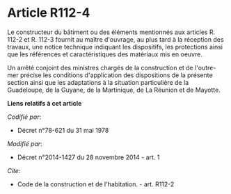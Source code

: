 # Article R112-4

Le constructeur du bâtiment ou des éléments mentionnés aux articles R. 112-2 et R. 112-3 fournit au maître d'ouvrage, au plus
tard à la réception des travaux, une notice technique indiquant les dispositifs, les protections ainsi que les références et
caractéristiques des matériaux mis en oeuvre. 

Un arrêté conjoint des ministres chargés de la construction et de l'outre-mer précise les conditions d'application des
dispositions de la présente section ainsi que les adaptations à la situation particulière de la Guadeloupe, de la Guyane, de
la Martinique, de La Réunion et de Mayotte.

**Liens relatifs à cet article**

_Codifié par_:

  - Décret n°78-621 du 31 mai 1978

_Modifié par_:

  - Décret n°2014-1427 du 28 novembre 2014 - art. 1

_Cite_:

  - Code de la construction et de l'habitation. - art. R112-2
